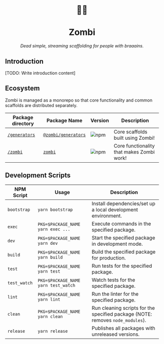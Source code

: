 <p align="center">
  <h1 align="center">🧟‍♀️</h1>
  <h1 align="center">Zombi</h1>
  <p align="center"><i>Dead simple, streaming scaffolding for people with braaains.</i></p>
</p>

## Introduction

[TODO: Write introduction content]

## Ecosystem

Zombi is managed as a monorepo so that core functionality and common scaffolds are distributed separately.

| Package directory | Package Name | Version | Description |
| ----------------- | ------------ | ------- | ----------- |
| [`/generators`](./packages/generators) | [`@zombi/generators`](https://www.npmjs.com/package/@zombi/generators) | ![npm](https://img.shields.io/npm/v/@zombi/generators.svg?style=flat-square) | Core scaffolds built using Zombi! |
| [`/zombi`](./packages/zombi) | [`zombi`](https://www.npmjs.com/package/@tsunagi/core) | ![npm](https://img.shields.io/npm/v/zombi.svg?style=flat-square) | Core functionality that makes Zombi work! |

## Development Scripts

| NPM Script | Usage | Description |
| ---------- | ----- | ----------- |
| `bootstrap` | `yarn bootstrap` | Install dependencies/set up a local development environment. |
| `exec` | `PKG=$PACKAGE_NAME yarn exec ...` | Execute commands in the specified package. |
| `dev` | `PKG=$PACKAGE_NAME yarn dev` | Start the specified package in development mode. |
| `build` | `PKG=$PACKAGE_NAME yarn build` | Build the specified package for production. |
| `test` | `PKG=$PACKAGE_NAME yarn test` | Run tests for the specified package. |
| `test_watch` | `PKG=$PACKAGE_NAME yarn test_watch` | Watch tests for the specified package. |
| `lint` | `PKG=$PACKAGE_NAME yarn lint` | Run the linter for the specified package. |
| `clean` | `PKG=$PACKAGE_NAME yarn clean` | Run cleaning scripts for the specified package (NOTE: removes `node_modules`). |
| `release` | `yarn release` | Publishes all packages with unreleased versions. |
